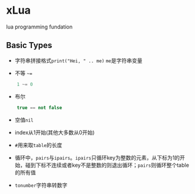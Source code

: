 # xLua
lua programming fundation

## Basic Types

- 字符串拼接格式`print("Hei, " .. me)` `me`是字符串变量

- 不等 `~=`
```Lua
	1 ~= 0
```

- 布尔
```Lua
	true == not false
```

- 空值`nil`

- index从1开始(其他大多数从0开始)

- `#`用来取`table`的长度

- 循环中，`pairs`与`ipairs`。`ipairs`只循环key为整数的元素，从下标为1的开始，碰到下标不连续或者key不是整数的则退出循环；`pairs`则循环整个table的所有值

- `tonumber`字符串转数字
